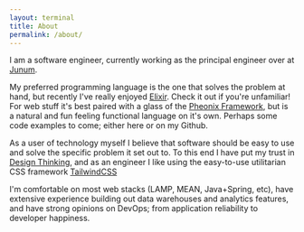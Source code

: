 ```yaml
---
layout: terminal
title: About
permalink: /about/
---
```


I am a software engineer, currently working as the principal engineer over at [Junum](https://junum.io).

My preferred programming language is the one that solves the problem at hand, but recently I've really enjoyed [Elixir](https://elixir-lang.org/). Check it out if you're unfamiliar! For web stuff it's best paired with a glass of the [Pheonix Framework](https://www.phoenixframework.org/), but is a natural and fun feeling functional language on it's own. Perhaps some code examples to come; either here or on my Github.

As a user of technology myself I believe that software should be easy to use and solve the specific problem it set out to. To this end I have put my trust in [Design Thinking](https://en.wikipedia.org/wiki/Design_thinking), and as an engineer I like using the easy-to-use utilitarian CSS framework [TailwindCSS](https://tailwindcss.com/)

I'm comfortable on most web stacks (LAMP, MEAN, Java+Spring, etc), have extensive experience building out data warehouses and analytics features, and have strong opinions on DevOps; from application reliability to developer happiness. 


